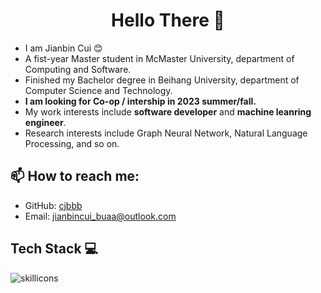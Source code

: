 <h1 align="center"> Hello There 👋 </h1>


* I am Jianbin Cui :blush:
* A fist-year Master student in McMaster University, department of Computing and Software.
* Finished my Bachelor degree in Beihang University, department of Computer Science and Technology. 
* **I am looking for Co-op / intership in 2023 summer/fall.**
* My work interests include **software developer** and **machine leanring engineer**.
* Research interests include Graph Neural Network, Natural Language Processing, and so on.  


## :mailbox: How to reach me:

- GitHub: [cjbbb](https://github.com/cjbbb)
- Email: jianbincui_buaa@outlook.com

## Tech Stack :computer:

 


![skillicons](https://skillicons.dev/icons?i=java,py,c,cpp,html,css,js,bash,nodejs,mysql,sqlite,vue,react,flask,django,spring,git,maven,docker,linux,github,gitlab,heroku,aws)


</tbody>
</table>
